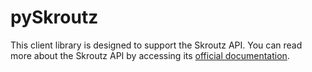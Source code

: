 # pySkroutz

This client library is designed to support the Skroutz API. You can read more about the Skroutz API by accessing its [official documentation](https://developers.facebook.com/docs/reference/api/).

